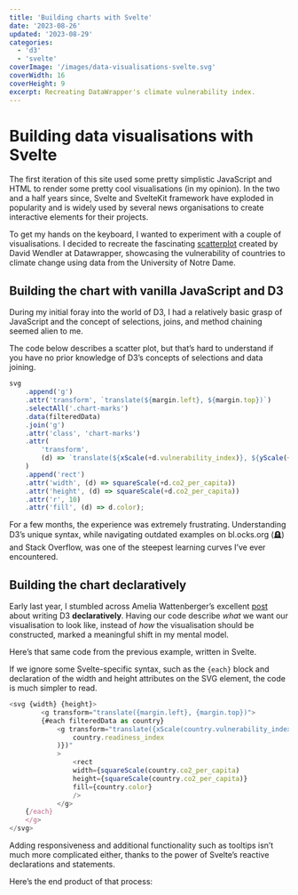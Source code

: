 ```yaml
---
title: 'Building charts with Svelte'
date: '2023-08-26'
updated: '2023-08-29'
categories:
  - 'd3'
  - 'svelte'
coverImage: '/images/data-visualisations-svelte.svg'
coverWidth: 16
coverHeight: 9
excerpt: Recreating DataWrapper's climate vulnerability index.
---
```


<script>
  import Scatterplot from '$lib/components/charts/svelte-charts/Scatterplot.svelte'
  import Callout from '$lib/components/Callout.svelte'
</script>

# Building data visualisations with Svelte

The first iteration of this site used some pretty simplistic JavaScript and HTML to render some pretty cool visualisations (in my opinion). In the two and a half years since, Svelte and SvelteKit framework have exploded in popularity and is widely used by several news organisations to create interactive elements for their projects.

To get my hands on the keyboard, I wanted to experiment with a couple of visualisations. I decided to recreate the fascinating [scatterplot](https://blog.datawrapper.de/climate-risk-readiness-responsibility/) created by David Wendler at Datawrapper, showcasing the vulnerability of countries to climate change using data from the University of Notre Dame.

## Building the chart with vanilla JavaScript and D3

During my initial foray into the world of D3, I had a relatively basic grasp of JavaScript and the concept of selections, joins, and method chaining seemed alien to me.

The code below describes a scatter plot, but that’s hard to understand if you have no prior knowledge of D3’s concepts of selections and data joining.

<!-- prettier-ignore -->
```js
svg
	.append('g')
	.attr('transform', `translate(${margin.left}, ${margin.top})`)
	.selectAll('.chart-marks')
	.data(filteredData)
	.join('g')
	.attr('class', 'chart-marks')
	.attr(
		'transform',
		(d) => `translate(${xScale(+d.vulnerability_index)}, ${yScale(+d.readiness_index)})`
	)
	.append('rect')
	.attr('width', (d) => squareScale(+d.co2_per_capita))
	.attr('height', (d) => squareScale(+d.co2_per_capita))
	.attr('r', 10)
	.attr('fill', (d) => d.color);
```

For a few months, the experience was extremely frustrating. Understanding D3’s unique syntax, while navigating outdated examples on bl.ocks.org (🪦) and Stack Overflow, was one of the steepest learning curves I’ve ever encountered.

## Building the chart declaratively

Early last year, I stumbled across Amelia Wattenberger’s excellent [post](https://wattenberger.com/blog/react-and-d3) about writing D3 **declaratively**. Having our code describe _what_ we want our visualisation to look like, instead of _how_ the visualisation should be constructed, marked a meaningful shift in my mental model.

Here’s that same code from the previous example, written in Svelte.

If we ignore some Svelte-specific syntax, such as the `{each}` block and declaration of the width and height attributes on the SVG element, the code is much simpler to read.

```js
<svg {width} {height}>
		<g transform="translate({margin.left}, {margin.top})">
		{#each filteredData as country}
			<g transform="translate({xScale(country.vulnerability_index)}, {yScale(
				country.readiness_index
			)})"
			>
				<rect
				width={squareScale(country.co2_per_capita)
				height={squareScale(country.co2_per_capita)}
				fill={country.color}
				/>
			</g>
	{/each}
	</g>
</svg>
```

Adding responsiveness and additional functionality such as tooltips isn’t much more complicated either, thanks to the power of Svelte’s reactive declarations and statements.

Here’s the end product of that process:

<Scatterplot />
